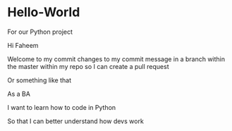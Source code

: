 # Hello-World
For our Python project

Hi Faheem

Welcome to my commit changes to my commit message in a branch within the master within my repo so I can create a pull request

Or something like that

As a BA

I want to learn how to code in Python

So that I can better understand how devs work
